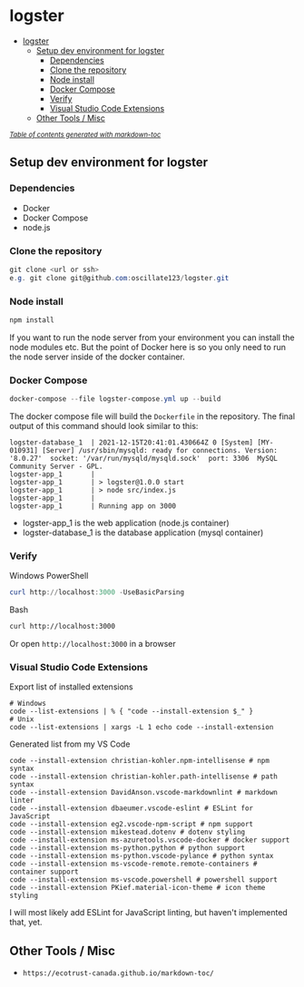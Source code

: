 # logster

- [logster](#logster)
    + [Setup dev environment for logster](#setup-dev-environment-for-logster)
      - [Dependencies](#dependencies)
      - [Clone the repository](#clone-the-repository)
      - [Node install](#node-install)
      - [Docker Compose](#docker-compose)
      - [Verify](#verify)
      - [Visual Studio Code Extensions](#visual-studio-code-extensions)
    + [Other Tools / Misc](#other-tools---misc)

<small><i><a href='http://ecotrust-canada.github.io/markdown-toc/'>Table of contents generated with markdown-toc</a></i></small>

## Setup dev environment for logster

### Dependencies

- Docker
- Docker Compose
- node.js

### Clone the repository

```PowerShell
git clone <url or ssh>
e.g. git clone git@github.com:oscillate123/logster.git
```

### Node install

```PowerShell
npm install
```

If you want to run the node server from your environment you can install the node modules etc. But the point of Docker here is so you only need to run the node server inside of the docker container.

### Docker Compose

```PowerShell
docker-compose --file logster-compose.yml up --build
```

The docker compose file will build the `Dockerfile` in the repository. The final output of this command should look similar to this:

```Log
logster-database_1  | 2021-12-15T20:41:01.430664Z 0 [System] [MY-010931] [Server] /usr/sbin/mysqld: ready for connections. Version: '8.0.27'  socket: '/var/run/mysqld/mysqld.sock'  port: 3306  MySQL Community Server - GPL.
logster-app_1       |
logster-app_1       | > logster@1.0.0 start
logster-app_1       | > node src/index.js
logster-app_1       |
logster-app_1       | Running app on 3000
```

- logster-app_1 is the web application (node.js container)
- logster-database_1 is the database application (mysql container)

### Verify

Windows PowerShell

```PowerShell
curl http://localhost:3000 -UseBasicParsing
```

Bash

```bash
curl http://localhost:3000
```

Or open `http://localhost:3000` in a browser

### Visual Studio Code Extensions

Export list of installed extensions

```Shell
# Windows
code --list-extensions | % { "code --install-extension $_" }
# Unix
code --list-extensions | xargs -L 1 echo code --install-extension
```

Generated list from my VS Code

```Shell
code --install-extension christian-kohler.npm-intellisense # npm syntax
code --install-extension christian-kohler.path-intellisense # path syntax
code --install-extension DavidAnson.vscode-markdownlint # markdown linter
code --install-extension dbaeumer.vscode-eslint # ESLint for JavaScript
code --install-extension eg2.vscode-npm-script # npm support
code --install-extension mikestead.dotenv # dotenv styling
code --install-extension ms-azuretools.vscode-docker # docker support
code --install-extension ms-python.python # python support
code --install-extension ms-python.vscode-pylance # python syntax
code --install-extension ms-vscode-remote.remote-containers # container support
code --install-extension ms-vscode.powershell # powershell support
code --install-extension PKief.material-icon-theme # icon theme styling
```

I will most likely add ESLint for JavaScript linting, but haven't implemented that, yet.

## Other Tools / Misc

- `https://ecotrust-canada.github.io/markdown-toc/`
